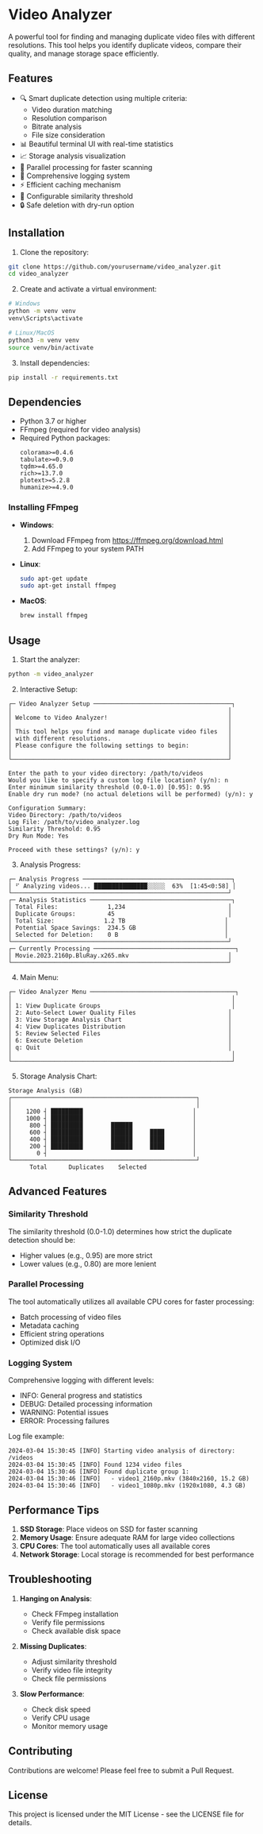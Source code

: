 # Video Analyzer

A powerful tool for finding and managing duplicate video files with different resolutions. This tool helps you identify duplicate videos, compare their quality, and manage storage space efficiently.

## Features

- 🔍 Smart duplicate detection using multiple criteria:
  - Video duration matching
  - Resolution comparison
  - Bitrate analysis
  - File size consideration
- 📊 Beautiful terminal UI with real-time statistics
- 📈 Storage analysis visualization
- 🚀 Parallel processing for faster scanning
- 📝 Comprehensive logging system
- ⚡ Efficient caching mechanism
- 🎯 Configurable similarity threshold
- 🔒 Safe deletion with dry-run option

## Installation

1. Clone the repository:
```bash
git clone https://github.com/yourusername/video_analyzer.git
cd video_analyzer
```

2. Create and activate a virtual environment:
```bash
# Windows
python -m venv venv
venv\Scripts\activate

# Linux/MacOS
python3 -m venv venv
source venv/bin/activate
```

3. Install dependencies:
```bash
pip install -r requirements.txt
```

## Dependencies

- Python 3.7 or higher
- FFmpeg (required for video analysis)
- Required Python packages:
  ```
  colorama>=0.4.6
  tabulate>=0.9.0
  tqdm>=4.65.0
  rich>=13.7.0
  plotext>=5.2.8
  humanize>=4.9.0
  ```

### Installing FFmpeg

- **Windows**:
  1. Download FFmpeg from https://ffmpeg.org/download.html
  2. Add FFmpeg to your system PATH

- **Linux**:
  ```bash
  sudo apt-get update
  sudo apt-get install ffmpeg
  ```

- **MacOS**:
  ```bash
  brew install ffmpeg
  ```

## Usage

1. Start the analyzer:
```bash
python -m video_analyzer
```

2. Interactive Setup:
```
┌─ Video Analyzer Setup ───────────────────────────────────────┐
│                                                             │
│ Welcome to Video Analyzer!                                  │
│                                                             │
│ This tool helps you find and manage duplicate video files   │
│ with different resolutions.                                 │
│ Please configure the following settings to begin:           │
│                                                             │
└─────────────────────────────────────────────────────────────┘

Enter the path to your video directory: /path/to/videos
Would you like to specify a custom log file location? (y/n): n
Enter minimum similarity threshold (0.0-1.0) [0.95]: 0.95
Enable dry run mode? (no actual deletions will be performed) (y/n): y

Configuration Summary:
Video Directory: /path/to/videos
Log File: /path/to/video_analyzer.log
Similarity Threshold: 0.95
Dry Run Mode: Yes

Proceed with these settings? (y/n): y
```

3. Analysis Progress:
```
┌─ Analysis Progress ──────────────────────────────────────────┐
│ ⠋ Analyzing videos... ███████████████░░░░░  63%  [1:45<0:58] │
└─────────────────────────────────────────────────────────────┘
┌─ Analysis Statistics ────────────────────────────────────────┐
│ Total Files:              1,234                             │
│ Duplicate Groups:         45                                │
│ Total Size:              1.2 TB                            │
│ Potential Space Savings:  234.5 GB                         │
│ Selected for Deletion:    0 B                              │
└─────────────────────────────────────────────────────────────┘
┌─ Currently Processing ────────────────────────────────────────┐
│ Movie.2023.2160p.BluRay.x265.mkv                            │
└─────────────────────────────────────────────────────────────┘
```

4. Main Menu:
```
┌─ Video Analyzer Menu ─────────────────────────────────────────┐
│                                                              │
│ 1: View Duplicate Groups                                     │
│ 2: Auto-Select Lower Quality Files                          │
│ 3: View Storage Analysis Chart                              │
│ 4: View Duplicates Distribution                             │
│ 5: Review Selected Files                                    │
│ 6: Execute Deletion                                         │
│ q: Quit                                                     │
│                                                              │
└──────────────────────────────────────────────────────────────┘
```

5. Storage Analysis Chart:
```
Storage Analysis (GB)
┌────────────────────────────────────────────────────┐
│                                                    │
│    1200 ┤ █████████                               │
│    1000 ┤ █████████                               │
│     800 ┤ █████████        ██████                 │
│     600 ┤ █████████        ██████     ████        │
│     400 ┤ █████████        ██████     ████        │
│     200 ┤ █████████        ██████     ████        │
│       0 ┤                                         │
└────────────────────────────────────────────────────┘
      Total      Duplicates    Selected
```

## Advanced Features

### Similarity Threshold

The similarity threshold (0.0-1.0) determines how strict the duplicate detection should be:
- Higher values (e.g., 0.95) are more strict
- Lower values (e.g., 0.80) are more lenient

### Parallel Processing

The tool automatically utilizes all available CPU cores for faster processing:
- Batch processing of video files
- Metadata caching
- Efficient string operations
- Optimized disk I/O

### Logging System

Comprehensive logging with different levels:
- INFO: General progress and statistics
- DEBUG: Detailed processing information
- WARNING: Potential issues
- ERROR: Processing failures

Log file example:
```
2024-03-04 15:30:45 [INFO] Starting video analysis of directory: /videos
2024-03-04 15:30:45 [INFO] Found 1234 video files
2024-03-04 15:30:46 [INFO] Found duplicate group 1:
2024-03-04 15:30:46 [INFO]   - video1_2160p.mkv (3840x2160, 15.2 GB)
2024-03-04 15:30:46 [INFO]   - video1_1080p.mkv (1920x1080, 4.3 GB)
```

## Performance Tips

1. **SSD Storage**: Place videos on SSD for faster scanning
2. **Memory Usage**: Ensure adequate RAM for large video collections
3. **CPU Cores**: The tool automatically uses all available cores
4. **Network Storage**: Local storage is recommended for best performance

## Troubleshooting

1. **Hanging on Analysis**:
   - Check FFmpeg installation
   - Verify file permissions
   - Check available disk space

2. **Missing Duplicates**:
   - Adjust similarity threshold
   - Verify video file integrity
   - Check file permissions

3. **Slow Performance**:
   - Check disk speed
   - Verify CPU usage
   - Monitor memory usage

## Contributing

Contributions are welcome! Please feel free to submit a Pull Request.

## License

This project is licensed under the MIT License - see the LICENSE file for details.
